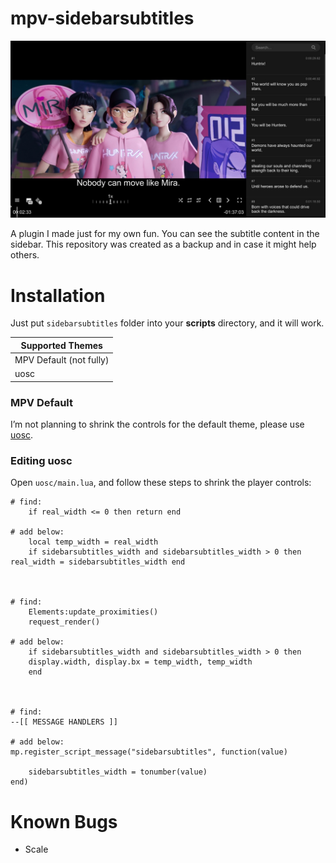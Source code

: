 # mpv-sidebarsubtitles
![Example for Sidebarsubtitles](https://github.com/magnum357i/mpv-sidebarsubtitles/blob/main/ss1.jpg)

A plugin I made just for my own fun. You can see the subtitle content in the sidebar. This repository was created as a backup and in case it might help others.

# Installation
Just put `sidebarsubtitles` folder into your **scripts** directory, and it will work.

| Supported Themes        |
|-------------------------|
| MPV Default (not fully) |
| uosc                    |

### MPV Default
I’m not planning to shrink the controls for the default theme, please use [uosc](https://github.com/tomasklaen/uosc).

### Editing uosc

Open `uosc/main.lua`, and follow these steps to shrink the player controls:

```
# find:
    if real_width <= 0 then return end

# add below:
	local temp_width = real_width
	if sidebarsubtitles_width and sidebarsubtitles_width > 0 then real_width = sidebarsubtitles_width end



# find:
    Elements:update_proximities()
    request_render()

# add below:
	if sidebarsubtitles_width and sidebarsubtitles_width > 0 then
	display.width, display.bx = temp_width, temp_width
	end



# find:
--[[ MESSAGE HANDLERS ]]

# add below:
mp.register_script_message("sidebarsubtitles", function(value)

	sidebarsubtitles_width = tonumber(value)
end)
```

# Known Bugs
- Scale